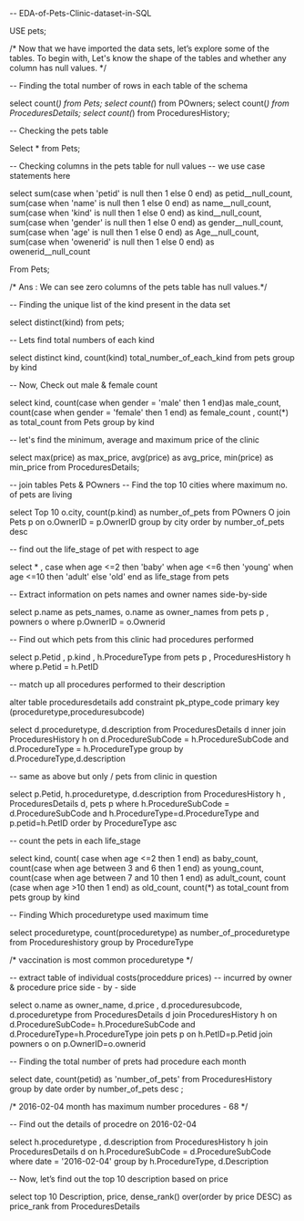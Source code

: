 -- EDA-of-Pets-Clinic-dataset-in-SQL

 USE pets; 

/* Now that we have imported the data sets, let’s explore some of the tables. 
 To begin with, Let's know the shape of the tables and whether any column has null values.
*/


-- Finding the total number of rows in each table of the schema

 select count(*) from Pets;
 select count(*) from POwners;
 select count(*) from ProceduresDetails;
 select count(*) from ProceduresHistory;


-- Checking the pets table

 Select * from Pets;


-- Checking columns in the pets table for null values
-- we use case statements here

 select sum(case
             when 'petid' is null then 1
             else 0
           end) as petid__null_count,
		sum(case
             when 'name' is null then 1
             else 0
           end) as name__null_count,
		sum(case
             when 'kind' is null then 1
             else 0
           end) as kind__null_count,
		sum(case
             when 'gender' is null then 1
             else 0
           end) as gender__null_count,
		sum(case
             when 'age' is null then 1
             else 0
           end) as Age__null_count,
	   sum(case
             when 'owenerid' is null then 1
             else 0
           end) as owenerid__null_count
           
 From Pets;

/* Ans :
   We can see zero columns of the pets table has null values.*/ 


-- Finding the unique list of the kind present in the data set

 select distinct(kind) from pets;


-- Lets find total numbers of each kind

 select distinct kind, count(kind) total_number_of_each_kind from pets
 group by kind


-- Now, Check out male & female count 

 select kind, 
 count(case when gender = 'male' then 1  end)as male_count,
 count(case when gender = 'female' then 1  end) as female_count ,
 count(*) as total_count
 from Pets
 group by kind


-- let's find the minimum, average and  maximum price of the clinic

 select max(price) as max_price, avg(price) as avg_price, min(price) as min_price
 from ProceduresDetails;


-- join tables Pets & POwners
-- Find the top 10 cities where maximum no. of pets are living

 select Top 10 o.city, count(p.kind) as number_of_pets from POwners O
 join Pets p 
 on o.OwnerID = p.OwnerID
 group by city
 order by number_of_pets desc
 

-- find out the life_stage of pet with respect to age

 select * ,
 case
 when age <=2 then 'baby' 
 when age <=6 then 'young'
 when age <=10 then 'adult'
 else 'old'
 end as life_stage
 from pets


-- Extract information on pets names and owner names side-by-side
  
 select p.name as pets_names, o.name as owner_names
 from pets p , powners o
 where p.OwnerID = o.Ownerid


-- Find out which pets from this clinic had procedures performed

 select  p.Petid , p.kind , h.ProcedureType
 from pets p ,  ProceduresHistory h
 where p.Petid = h.PetID


-- match up all procedures performed to their description

 alter table proceduresdetails
 add constraint pk_ptype_code
 primary key (proceduretype,proceduresubcode)


 select d.proceduretype, d.description
 from  ProceduresDetails d
 inner join ProceduresHistory h
 on d.ProcedureSubCode = h.ProcedureSubCode
 and d.ProcedureType = h.ProcedureType
 group by d.ProcedureType,d.description


-- same as above but only / pets from clinic in question

 select p.Petid, h.proceduretype, d.description 
 from ProceduresHistory h , ProceduresDetails d, pets p
 where h.ProcedureSubCode = d.ProcedureSubCode
 and h.ProcedureType=d.ProcedureType
 and p.petid=h.PetID
 order by ProcedureType asc 



-- count the pets in each life_stage

 select kind,
 count( case when age <=2 then 1 end) as baby_count,
 count(case when age between 3 and 6 then 1 end) as young_count,
 count(case when age between 7 and 10 then 1 end) as adult_count,
 count (case when age  >10 then 1 end) as old_count,
 count(*) as total_count 
 from pets
 group by kind

 

-- Finding Which proceduretype used maximum time

 select proceduretype, count(proceduretype) as number_of_proceduretype
 from Procedureshistory
 group by ProcedureType

/* vaccination is most common proceduretype */


-- extract table of individual costs(proceddure prices)
-- incurred by owner & procedure price side - by - side


 select o.name as owner_name, d.price , d.proceduresubcode, d.proceduretype
 from ProceduresDetails d
 join ProceduresHistory h
 on d.ProcedureSubCode= h.ProcedureSubCode
 and d.ProcedureType=h.ProcedureType
 join pets p
 on h.PetID=p.Petid
 join powners o
 on p.OwnerID=o.ownerid



-- Finding the total number of prets had procedure each month 

 select date, count(petid) as 'number_of_pets'
 from ProceduresHistory
 group by date
 order by number_of_pets desc ;

/* 2016-02-04 month has maximum number procedures - 68  */



-- Find out the details of procedre on 2016-02-04

 select h.proceduretype , d.description from ProceduresHistory h
 join ProceduresDetails d
 on h.ProcedureSubCode = d.ProcedureSubCode
 where date = '2016-02-04'
 group by h.ProcedureType, d.Description


-- Now, let’s find out the top 10 description based on price

 select top 10 Description, price, 
 dense_rank() over(order by price DESC) as price_rank
 from ProceduresDetails







